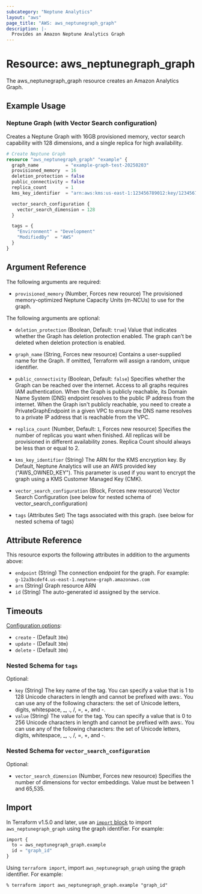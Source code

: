 ```yaml
---
subcategory: "Neptune Analytics"
layout: "aws"
page_title: "AWS: aws_neptunegraph_graph"
description: |-
  Provides an Amazon Neptune Analytics Graph
---
```


# Resource: aws_neptunegraph_graph

The aws_neptunegraph_graph resource creates an Amazon Analytics Graph.

## Example Usage

### Neptune Graph (with Vector Search configuration)

Creates a Neptune Graph with 16GB provisioned memory, vector search capability with 128 dimensions, and a single replica for high availability.

```terraform
# Create Neptune Graph
resource "aws_neptunegraph_graph" "example" {
  graph_name          = "example-graph-test-20250203"
  provisioned_memory  = 16
  deletion_protection = false
  public_connectivity = false
  replica_count       = 1
  kms_key_identifier  = "arn:aws:kms:us-east-1:123456789012:key/12345678-1234-1234-1234-123456789012"

  vector_search_configuration {
    vector_search_dimension = 128
  }

  tags = {
    "Environment" = "Development"
    "ModifiedBy"  = "AWS"
  }
}
```

## Argument Reference

The following arguments are required:

- `provisioned_memory` (Number, Forces new reource) The provisioned memory-optimized Neptune Capacity Units (m-NCUs) to use for the graph.

The following arguments are optional:

- `deletion_protection` (Boolean, Default: `true`) Value that indicates whether the Graph has deletion protection enabled. The graph can't be deleted when deletion protection is enabled.

- `graph_name` (String, Forces new resource) Contains a user-supplied name for the Graph. If omitted, Terraform will assign a random, unique identifier.

- `public_connectivity` (Boolean, Default: `false`) Specifies whether the Graph can be reached over the internet. Access to all graphs requires IAM authentication.  When the Graph is publicly reachable, its Domain Name System (DNS) endpoint resolves to the public IP address from the internet.  When the Graph isn't publicly reachable, you need to create a PrivateGraphEndpoint in a given VPC to ensure the DNS name resolves to a private IP address that is reachable from the VPC.

- `replica_count` (Number, Default: `1`, Forces new resource) Specifies the number of replicas you want when finished. All replicas will be provisioned in different availability zones.  Replica Count should always be less than or equal to 2.

- `kms_key_identifier` (String) The ARN for the KMS encryption key. By Default, Neptune Analytics will use an AWS provided key ("AWS_OWNED_KEY"). This parameter is used if you want to encrypt the graph using a KMS Customer Managed Key (CMK).

- `vector_search_configuration` (Block, Forces new resource) Vector Search Configuration (see below for nested schema of vector_search_configuration)

- `tags` (Attributes Set) The tags associated with this graph. (see below for nested schema of tags)

## Attribute Reference

This resource exports the following attributes in addition to the arguments above:

- `endpoint` (String) The connection endpoint for the graph. For example: `g-12a3bcdef4.us-east-1.neptune-graph.amazonaws.com`
- `arn` (String) Graph resource ARN
- `id` (String) The auto-generated id assigned by the service.

## Timeouts

[Configuration options](https://developer.hashicorp.com/terraform/language/resources/syntax#operation-timeouts):

- `create` - (Default `30m`)
- `update` - (Default `30m`)
- `delete` - (Default `30m`)

### Nested Schema for `tags`

Optional:

- `key` (String) The key name of the tag. You can specify a value that is 1 to 128 Unicode characters in length and cannot be prefixed with aws:. You can use any of the following characters: the set of Unicode letters, digits, whitespace, _, ., /, =, +, and -.
- `value` (String) The value for the tag. You can specify a value that is 0 to 256 Unicode characters in length and cannot be prefixed with aws:. You can use any of the following characters: the set of Unicode letters, digits, whitespace, _, ., /, =, +, and -.

### Nested Schema for `vector_search_configuration`

Optional:

- `vector_search_dimension` (Number, Forces new resource) Specifies the number of dimensions for vector embeddings.  Value must be between 1 and 65,535.

## Import

In Terraform v1.5.0 and later, use an [`import` block](https://developer.hashicorp.com/terraform/language/import) to import `aws_neptunegraph_graph` using the graph identifier. For example:

```terraform
import {
  to = aws_neptunegraph_graph.example
  id = "graph_id"
}
```

Using `terraform import`, import `aws_neptunegraph_graph` using the graph identifier. For example:

```console
% terraform import aws_neptunegraph_graph.example "graph_id"
```
